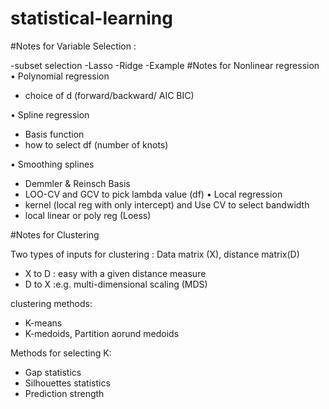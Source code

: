 # statistical-learning

#Notes for Variable Selection :

-subset selection
-Lasso
-Ridge
-Example
#Notes for Nonlinear regression
• Polynomial regression 
  - choice of d (forward/backward/ AIC BIC)
  
• Spline regression
  - Basis function
  - how to select df (number of knots)
  
• Smoothing splines
  - Demmler & Reinsch Basis
  - LOO-CV and GCV to pick lambda value (df)
• Local regression
  - kernel (local reg with only intercept) and Use CV to select bandwidth
  - local linear or poly reg (Loess)






#Notes for Clustering

Two types of inputs for clustering : Data matrix (X), distance matrix(D)
- X to D : easy with a given distance measure
- D to X :e.g. multi-dimensional scaling (MDS)

clustering methods:
- K-means
- K-medoids, Partition aorund medoids

Methods for selecting K:
- Gap statistics
- Silhouettes statistics
- Prediction strength
